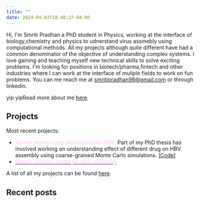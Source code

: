 ```yaml
---
title: ""
date: 2024-04-03T18:48:27-04:00
---
```

Hi, I'm Smriti Pradhan a PhD student in Physics, working at the interface of biology,chemistry and physics to udnerstand virus assmebly using computational methods. All my projects although quite different have had a common denominator of the objective of understanding complex systems. I love gaining and teaching myself new technical skills to solve exciting problems. I'm looking for positions in biotech/pharma,fintech and other industries where I can work at the interface of muliple fields to work on fun problems. You can me reach me at smritipradhan98@gmail.com or through linkedin. 

yip yipRead more about me [here](/about).

## Projects
Most recent projects:
- <span style="color: #ffc7ec;">*Kinetic monte carlo simulations for HBV*:</span> Part of my PhD thesis has involved working on understanding effect of different drug on HBV assembly using coarse-grained Monte Carlo simulations. [(Code)](https://github.com/pradhansmriti/hbv_dimerdrug)
- [<span style="color: #ffc7ec;">*Elastic network model for HBV assembly*</span>](https://github.com/pradhansmriti/HBV_enm)
 
A list of all my projects can be found  [here](/research).

## Recent posts

